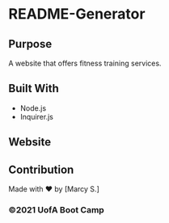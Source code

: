 # README-Generator

## Purpose
A website that offers fitness training services. 



## Built With
* Node.js
* Inquirer.js

## Website


## Contribution
Made with ❤️ by [Marcy S.]

### ©️2021 UofA Boot Camp
